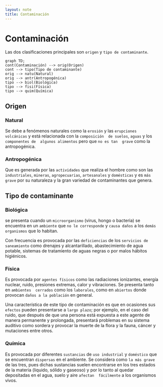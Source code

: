 ```yaml
---
layout: note
title: Contaminación
---
```


# Contaminación
Las dos clasificaciones principales son `origen` y `tipo de contaminante`.
```mermaid
graph TD;
cont(Contaminación) --> orig(Origen)
cont --> tipo(Tipo de contaminante)
orig --> natu(Natural)
orig --> antr(Antropogénica)
tipo --> biol(Biológica)
tipo --> fisi(Física)
tipo --> quim(Química)
```
## Origen
### Natural
Se debe a fenómenos naturales como la `erosión` y las `erupciones volcánicas` y está relacionada  con la `composición  de suelos`, `aguas` y los  `componentes de  algunos alimentos`  pero que `no es tan  grave` como la  antropogénica.

### Antropogénica
Que es generada por  las `actividades` que  realiza el hombre  como son las  `industriales`, `mineras`,  `agropecuarias`,  `artesanales` y  `domésticas` y es `más  grave` por su  naturaleza y la gran  variedad de  contaminantes que  genera.

## Tipo de contaminante
### Biológica
se presenta cuando un  `microorganismo` (virus, hongo o  bacteria) se encuentra en un  `ambiente` que `no le corresponde`  y `causa daños` a los `demás  organismos` que lo habitan.

Con frecuencia es provocada  por las `deficiencias` de los `servicios de saneamiento` como drenajes y alcantarillado,  abastecimiento de agua  potable, sistemas de  tratamiento de aguas negras o por malos hábitos higiénicos.

### Física
Es provocada por `agentes físicos`  como las radiaciones ionizantes,  energía nuclear, ruido, presiones  extremas, calor y vibraciones. Se  presenta tanto en `ambientes  cerrados` como los `laborales`,  como en `abiertos` donde provocan  `daños a la población` en general.

Una característica de este tipo de  contaminación es que en ocasiones  sus `efectos` pueden presentarse a  `largo plazo`; por ejemplo, en el caso  del ruido, que después de que una  persona está expuesta a este agente  de manera permanente y prolongada,  presentará problemas en su sistema  auditivo como sordera y provocar la  muerte de la flora y la fauna, cáncer y  mutaciones entre otros.

### Química
Es provocada por diferentes  `sustancias` de `uso industrial` y  `doméstico` que se  encuentran `dispersas` en el  ambiente. Se considera  como `la más grave` de las  tres, pues dichas sustancias  suelen encontrarse en los  tres estados de la materia  (liquido, sólido y gaseoso) y  por lo tanto al quedar  depositadas en el agua,  suelo y aire `afectan  fácilmente` a los organismos  vivos.